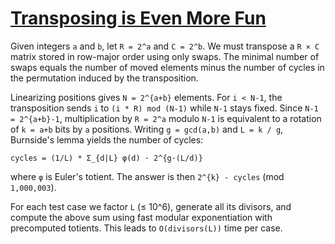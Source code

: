 # [Transposing is Even More Fun](https://www.spoj.com/problems/TRANSP2)

Given integers `a` and `b`, let `R = 2^a` and `C = 2^b`.  We must transpose a
`R × C` matrix stored in row-major order using only swaps.  The minimal number of
swaps equals the number of moved elements minus the number of cycles in the
permutation induced by the transposition.

Linearizing positions gives `N = 2^{a+b}` elements.  For `i < N-1`, the
transposition sends `i` to `(i * R) mod (N-1)` while `N-1` stays fixed.  Since
`N-1 = 2^{a+b}-1`, multiplication by `R = 2^a` modulo `N-1` is equivalent to a
rotation of `k = a+b` bits by `a` positions.  Writing `g = gcd(a,b)` and
`L = k / g`, Burnside's lemma yields the number of cycles:

```
cycles = (1/L) * Σ_{d|L} φ(d) · 2^{g·(L/d)}
```

where `φ` is Euler's totient.  The answer is then `2^{k} - cycles` (mod
`1,000,003`).

For each test case we factor `L` (≤ 10^6), generate all its divisors, and compute
the above sum using fast modular exponentiation with precomputed totients.
This leads to `O(divisors(L))` time per case.
